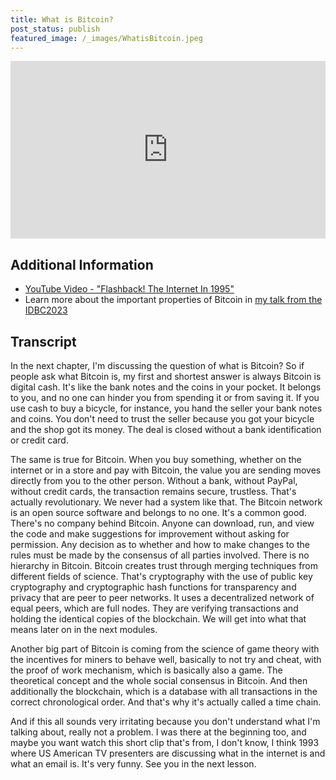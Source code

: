 ```yaml
---
title: What is Bitcoin?
post_status: publish
featured_image: /_images/WhatisBitcoin.jpeg
---
```


<div style="padding:56.25% 0 0 0;position:relative;"><iframe src="https://player.vimeo.com/video/847573379?badge=0&amp;autopause=0&amp;player_id=0&amp;app_id=58479" frameborder="0" allow="autoplay; fullscreen; picture-in-picture" allowfullscreen style="position:absolute;top:0;left:0;width:100%;height:100%;" title="002 What Is Bitcoin?"></iframe></div>

<div style="margin-bottom:30px;"></div>

## Additional Information

* [YouTube Video - "Flashback! The Internet In 1995"](https://www.youtube.com/watch?v=95-yZ-31j9A)
* Learn more about the important properties of Bitcoin in [my talk from the IDBC2023](https://my.cracktheorange.com/deep-dive_what-is-bitcoin-txs-mining/)

## Transcript

In the next chapter, I'm discussing the question of what is Bitcoin? So if people ask what Bitcoin is, my first and shortest answer is always Bitcoin is digital cash. It's like the bank notes and the coins in your pocket. It belongs to you, and no one can hinder you from spending it or from saving it. If you use cash to buy a bicycle, for instance, you hand the seller your bank notes and coins. You don't need to trust the seller because you got your bicycle and the shop got its money. The deal is closed without a bank identification or credit card. 

The same is true for Bitcoin. When you buy something, whether on the internet or in a store and pay with Bitcoin, the value you are sending moves directly from you to the other person. Without a bank, without PayPal, without credit cards, the transaction remains secure, trustless. That's actually revolutionary. We never had a system like that. The Bitcoin network is an open source software and belongs to no one. It's a common good. There's no company behind Bitcoin. Anyone can download, run, and view the code and make suggestions for improvement without asking for permission. Any decision as to whether and how to make changes to the rules must be made by the consensus of all parties involved. There is no hierarchy in Bitcoin. Bitcoin creates trust through merging techniques from different fields of science. That's cryptography with the use of public key cryptography and cryptographic hash functions for transparency and privacy that are peer to peer networks. It uses a decentralized network of equal peers, which are full nodes. They are verifying transactions and holding the identical copies of the blockchain. We will get into what that means later on in the next modules. 

Another big part of Bitcoin is coming from the science of game theory with the incentives for miners to behave well, basically to not try and cheat, with the proof of work mechanism, which is basically also a game. The theoretical concept and the whole social consensus in Bitcoin. And then additionally the blockchain, which is a database with all transactions in the correct chronological order. And that's why it's actually called a time chain. 

And if this all sounds very irritating because you don't understand what I'm talking about, really not a problem. I was there at the beginning too, and maybe you want watch this short clip that's from, I don't know, I think 1993 where US American TV presenters are discussing what in the internet is and what an email is. It's very funny. See you in the next lesson.
